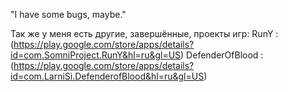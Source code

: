 "I have some bugs, maybe."

Так же у меня есть другие, завершённые, проекты игр:
RunY : (https://play.google.com/store/apps/details?id=com.SomniProject.RunY&hl=ru&gl=US)
DefenderOfBlood : (https://play.google.com/store/apps/details?id=com.LarniSi.DefenderofBlood&hl=ru&gl=US)
